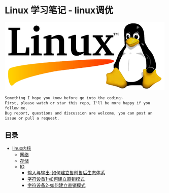 # Linux 学习笔记 - linux调优

![20200920_111538_07](image/20200206_115630_90.png)

```
Something I hope you know before go into the coding~
First, please watch or star this repo, I'll be more happy if you follow me.
Bug report, questions and discussion are welcome, you can post an issue or pull a request.
```

## 目录

* [linux内核](docs/linux内核.md)
    * [网络](docs/linux内核/网络.md)
    * [存储](docs/linux内核/存储.md)
    * [IO](docs/linux内核/IO.md)
        * [输入与输出-如何建立售前售后生态体系](docs/linux内核/IO/输入与输出-如何建立售前售后生态体系.md)
        * [字符设备1-如何建立直销模式](docs/linux内核/IO/字符设备1-如何建立直销模式.md)
        * [字符设备2-如何建立直销模式](docs/linux内核/IO/字符设备2-如何建立直销模式.md)
